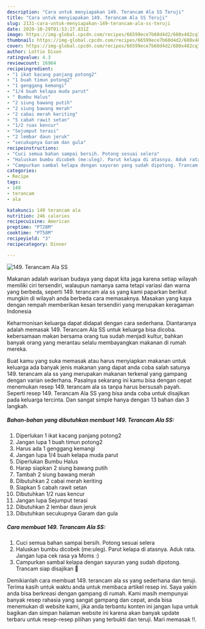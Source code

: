 ```yaml
---
description: "Cara untuk menyiapakan 149. Terancam Ala SS Teruji"
title: "Cara untuk menyiapakan 149. Terancam Ala SS Teruji"
slug: 2131-cara-untuk-menyiapakan-149-terancam-ala-ss-teruji
date: 2020-10-29T01:53:27.831Z
image: https://img-global.cpcdn.com/recipes/66599ece7b60d4d2/680x482cq70/149-terancam-ala-ss-foto-resep-utama.jpg
thumbnail: https://img-global.cpcdn.com/recipes/66599ece7b60d4d2/680x482cq70/149-terancam-ala-ss-foto-resep-utama.jpg
cover: https://img-global.cpcdn.com/recipes/66599ece7b60d4d2/680x482cq70/149-terancam-ala-ss-foto-resep-utama.jpg
author: Lottie Dixon
ratingvalue: 4.3
reviewcount: 16964
recipeingredient:
- "1 ikat kacang panjang potong2"
- "1 buah timun potong2"
- "1 genggang kemangi"
- "1/4 buah kelapa muda parut"
- " Bumbu Halus"
- "2 siung bawang putih"
- "2 siung bawang merah"
- "2 cabai merah keriting"
- "5 cabah rawit setan"
- "1/2 ruas kencur"
- "Sejumput terasi"
- "2 lembar daun jeruk"
- "secukupnya Garam dan gula"
recipeinstructions:
- "Cuci semua bahan sampai bersih. Potong sesuai selera"
- "Haluskan bumbu dicobek (me:uleg). Parut kelapa di atasnya. Aduk rata. Jangan lupa cek rasa ya Moms :)"
- "Campurkan sambal kelapa dengan sayuran yang sudah dipotong. Trancam siap disajikan 🥰"
categories:
- Recipe
tags:
- 149
- terancam
- ala

katakunci: 149 terancam ala 
nutrition: 246 calories
recipecuisine: American
preptime: "PT28M"
cooktime: "PT58M"
recipeyield: "3"
recipecategory: Dinner

---
```



![149. Terancam Ala SS](https://img-global.cpcdn.com/recipes/66599ece7b60d4d2/680x482cq70/149-terancam-ala-ss-foto-resep-utama.jpg)

Makanan adalah warisan budaya yang dapat kita jaga karena setiap wilayah memiliki ciri tersendiri, walaupun namanya sama tetapi variasi dan warna yang berbeda, seperti 149. terancam ala ss yang kami paparkan berikut mungkin di wilayah anda berbeda cara memasaknya. Masakan yang kaya dengan rempah memberikan kesan tersendiri yang merupakan keragaman Indonesia

Keharmonisan keluarga dapat didapat dengan cara sederhana. Diantaranya adalah memasak 149. Terancam Ala SS untuk keluarga bisa dicoba. kebersamaan makan bersama orang tua sudah menjadi kultur, bahkan banyak orang yang merantau selalu membayangkan makanan di rumah mereka.



Buat kamu yang suka memasak atau harus menyiapkan makanan untuk keluarga ada banyak jenis makanan yang dapat anda coba salah satunya 149. terancam ala ss yang merupakan makanan terkenal yang gampang dengan varian sederhana. Pasalnya sekarang ini kamu bisa dengan cepat menemukan resep 149. terancam ala ss tanpa harus bersusah payah.
Seperti resep 149. Terancam Ala SS yang bisa anda coba untuk disajikan pada keluarga tercinta. Dan sangat simple hanya dengan 13 bahan dan 3 langkah.


<!--inarticleads1-->

##### Bahan-bahan yang dibutuhkan membuat 149. Terancam Ala SS:

1. Diperlukan 1 ikat kacang panjang potong2
1. Jangan lupa 1 buah timun potong2
1. Harus ada 1 genggang kemangi
1. Jangan lupa 1/4 buah kelapa muda parut
1. Diperlukan  Bumbu Halus
1. Harap siapkan 2 siung bawang putih
1. Tambah 2 siung bawang merah
1. Dibutuhkan 2 cabai merah keriting
1. Siapkan 5 cabah rawit setan
1. Dibutuhkan 1/2 ruas kencur
1. Jangan lupa Sejumput terasi
1. Dibutuhkan 2 lembar daun jeruk
1. Dibutuhkan secukupnya Garam dan gula




<!--inarticleads2-->

##### Cara membuat  149. Terancam Ala SS:

1. Cuci semua bahan sampai bersih. Potong sesuai selera
1. Haluskan bumbu dicobek (me:uleg). Parut kelapa di atasnya. Aduk rata. Jangan lupa cek rasa ya Moms :)
1. Campurkan sambal kelapa dengan sayuran yang sudah dipotong. Trancam siap disajikan 🥰




Demikianlah cara membuat 149. terancam ala ss yang sederhana dan teruji. Terima kasih untuk waktu anda untuk membaca artikel resep ini. Saya yakin anda bisa berkreasi dengan gampang di rumah. Kami masih mempunyai banyak resep rahasia yang sangat gampang dan cepat, anda bisa menemukan di website kami, jika anda terbantu konten ini jangan lupa untuk bagikan dan simpan halaman website ini karena akan banyak update terbaru untuk resep-resep pilihan yang terbukti dan teruji. Mari memasak !!. 
